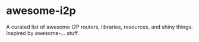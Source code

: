# awesome-i2p
A curated list of awesome I2P routers, libraries, resources, and shiny things. Inspired by awesome-... stuff.
